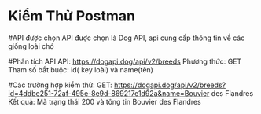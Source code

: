 # Kiểm Thử Postman

#API được chọn 
API được chọn là Dog API, api cung cấp thông tin về các giống loài chó

#Phân tích API
API: https://dogapi.dog/api/v2/breeds
Phương thức: GET
Tham số bắt buộc: id( key loài) và name(tên)

#Các trường hợp kiểm thử:
GET: https://dogapi.dog/api/v2/breeds?id=4ddbe251-72af-495e-8e9d-869217e1d92a&name=Bouvier des Flandres
Kết quả: Mã trạng thái 200 và tông tin Bouvier des Flandres
